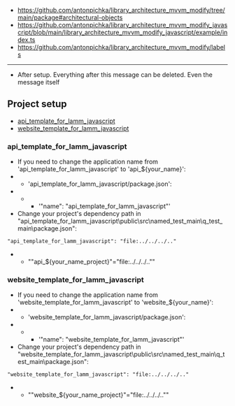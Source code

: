 - https://github.com/antonpichka/library_architecture_mvvm_modify/tree/main/package#architectural-objects
- https://github.com/antonpichka/library_architecture_mvvm_modify_javascript/blob/main/library_architecture_mvvm_modify_javascript/example/index.ts
- https://github.com/antonpichka/library_architecture_mvvm_modify/labels

---

- After setup. Everything after this message can be deleted. Even the message itself

## Project setup

- [api_template_for_lamm_javascript](https://github.com/antonpichka/template_for_lamm_javascript#api_template_for_lamm_javascript)
- [website_template_for_lamm_javascript](https://github.com/antonpichka/template_for_lamm_javascript#website_template_for_lamm_javascript)

### api_template_for_lamm_javascript

- If you need to change the application name from 'api_template_for_lamm_javascript' to 'api_${your_name}':
- - 'api_template_for_lamm_javascript/package.json':
- - - '"name": "api_template_for_lamm_javascript"'
- Change your project's dependency path in "api_template_for_lamm_javascript\public\src\named_test_main\q_test_main\package.json":
```
"api_template_for_lamm_javascript": "file:../../../.."
```
- - ""api_${your_name_project}"="file:../../../..""

### website_template_for_lamm_javascript

- If you need to change the application name from 'website_template_for_lamm_javascript' to 'website_${your_name}':
- - 'website_template_for_lamm_javascript/package.json':
- - - '"name": "website_template_for_lamm_javascript"'
- Change your project's dependency path in "website_template_for_lamm_javascript\public\src\named_test_main\q_test_main\package.json":
```
"website_template_for_lamm_javascript": "file:../../../.."
```
- - ""website_${your_name_project}"="file:../../../..""